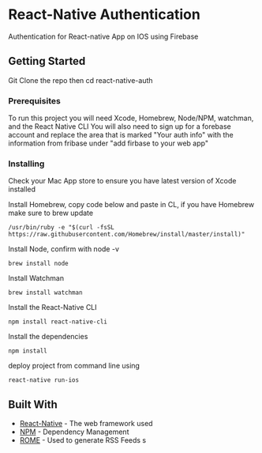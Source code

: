 # React-Native Authentication

Authentication for React-native App on IOS using Firebase

## Getting Started

Git Clone the repo then cd react-native-auth

### Prerequisites

To run this project you will need Xcode, Homebrew, Node/NPM, watchman, and the React Native CLI
You will also need to sign up for a forebase account and replace the area that is marked "Your auth info"
with the information from fribase under "add firbase to your web app"


### Installing

Check your Mac App store to ensure you have latest version of Xcode installed


Install Homebrew, copy code below and paste in CL, if you have Homebrew make sure to brew update

```
/usr/bin/ruby -e "$(curl -fsSL https://raw.githubusercontent.com/Homebrew/install/master/install)"
```

Install Node, confirm with node -v

```
brew install node
```

Install Watchman

```
brew install watchman
```

Install the React-Native CLI

```
npm install react-native-cli
```

Install the dependencies

```
npm install
```

deploy project from command line using

```
react-native run-ios
```

## Built With

* [React-Native](https://facebook.github.io/react-native/) - The web framework used
* [NPM](https://www.npmjs.com/get-npm) - Dependency Management
* [ROME](https://rometools.github.io/rome/) - Used to generate RSS Feeds
s

